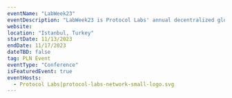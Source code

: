 ```yaml
---
eventName: "LabWeek23"
eventDescription: "LabWeek23 is Protocol Labs' annual decentralized global conference."
website: 
location: "Istanbul, Turkey"
startDate: 11/13/2023
endDate: 11/17/2023
dateTBD: false
tag: PLN Event
eventType: "Conference"
isFeaturedEvent: true
eventHosts:
  - Protocol Labs|protocol-labs-network-small-logo.svg
---
```

